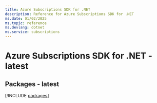 ```yaml
---
title: Azure Subscriptions SDK for .NET
description: Reference for Azure Subscriptions SDK for .NET
ms.date: 01/02/2025
ms.topic: reference
ms.devlang: dotnet
ms.service: subscriptions
---
```

# Azure Subscriptions SDK for .NET - latest
## Packages - latest
[!INCLUDE [packages](subscriptions-index.md)]